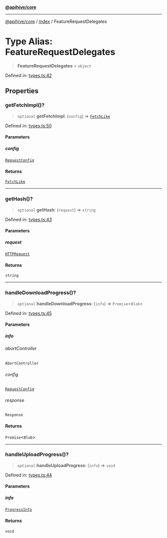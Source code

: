 [**@apihive/core**](../../README.md)

***

[@apihive/core](../../modules.md) / [index](../README.md) / FeatureRequestDelegates

# Type Alias: FeatureRequestDelegates

> **FeatureRequestDelegates** = `object`

Defined in: [types.ts:42](https://github.com/cleverplatypus/apihive-core/blob/917ef8bbf07171bc9393193650ebef9dbc655327/src/types.ts#L42)

## Properties

### getFetchImpl()?

> `optional` **getFetchImpl**: (`config`) => [`FetchLike`](FetchLike.md)

Defined in: [types.ts:50](https://github.com/cleverplatypus/apihive-core/blob/917ef8bbf07171bc9393193650ebef9dbc655327/src/types.ts#L50)

#### Parameters

##### config

[`RequestConfig`](RequestConfig.md)

#### Returns

[`FetchLike`](FetchLike.md)

***

### getHash()?

> `optional` **getHash**: (`request`) => `string`

Defined in: [types.ts:43](https://github.com/cleverplatypus/apihive-core/blob/917ef8bbf07171bc9393193650ebef9dbc655327/src/types.ts#L43)

#### Parameters

##### request

[`HTTPRequest`](../../HTTPRequest/classes/HTTPRequest.md)

#### Returns

`string`

***

### handleDownloadProgress()?

> `optional` **handleDownloadProgress**: (`info`) => `Promise`\<`Blob`\>

Defined in: [types.ts:45](https://github.com/cleverplatypus/apihive-core/blob/917ef8bbf07171bc9393193650ebef9dbc655327/src/types.ts#L45)

#### Parameters

##### info

###### abortController

`AbortController`

###### config

[`RequestConfig`](RequestConfig.md)

###### response

`Response`

#### Returns

`Promise`\<`Blob`\>

***

### handleUploadProgress()?

> `optional` **handleUploadProgress**: (`info`) => `void`

Defined in: [types.ts:44](https://github.com/cleverplatypus/apihive-core/blob/917ef8bbf07171bc9393193650ebef9dbc655327/src/types.ts#L44)

#### Parameters

##### info

[`ProgressInfo`](ProgressInfo.md)

#### Returns

`void`
